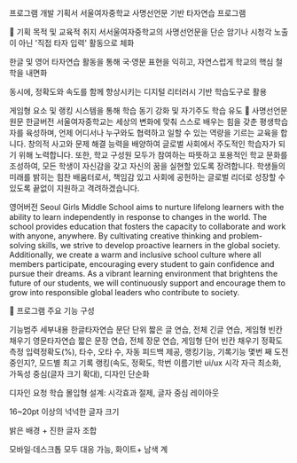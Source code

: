 프로그램 개발 기획서
서울여자중학교 사명선언문 기반 타자연습 프로그램 

📌 기획 목적 및 교육적 취지
서서울여자중학교의 사명선언문을 단순 암기나 시청각 노출이 아닌 '직접 타자 입력' 활동으로 체화


한글 및 영어 타자연습 활동을 통해 국·영문 표현을 익히고, 자연스럽게 학교의 핵심 철학을 내면화


동시에, 정확도와 속도를 함께 향상시키는 디지털 리터러시 기반 학습도구로 활용


게임형 요소 및 랭킹 시스템을 통해 학습 동기 강화 및 자기주도 학습 유도
📄 사명선언문 원문
한글버전
서울여자중학교는 세상의 변화에 맞춰 스스로 배우는 힘을 갖춘 평생학습자를 육성하며, 언제 어디서나 누구와도 협력하고 일할 수 있는 역량을 기르는 교육을 합니다. 창의적 사고와 문제 해결 능력을 배양하여 글로벌 사회에서 주도적인 학습자가 되기 위해 노력합니다. 또한, 학교 구성원 모두가 참여하는 따뜻하고 포용적인 학교 문화를 조성하여, 모든 학생이 자신감을 갖고 자신의 꿈을 실현할 있도록 장려합니다.
학생들의 미래를 밝히는 힘찬 배움터로서, 책임감 있고 사회에 공헌하는 글로벌 리더로 성장할 수 있도록 끝없이 지원하고 격려하겠습니다.


영어버전
Seoul Girls Middle School aims to nurture lifelong learners with the ability to learn independently in response to changes in the world. The school provides education that fosters the capacity to collaborate and work with anyone, anywhere. By cultivating creative thinking and problem-solving skills, we strive to develop proactive learners in the global society. Additionally, we create a warm and inclusive school culture where all members participate, encouraging every student to gain confidence and pursue their dreams.
As a vibrant learning environment that brightens the future of our students, we will continuously support and encourage them to grow into responsible global leaders who contribute to society.

🧩 프로그램 주요 기능 구성

기능범주
세부내용
한글타자연습
문단 단위 짧은 글 연습, 전체 긴글 연습, 게임형 빈칸 채우기
영문타자연습
짧은 문장 연습, 전체 장문 연습, 게임형 단어 빈칸 채우기
정확도측정
입력정확도(%), 타수, 오타 수, 자동 피드백 제공,
랭킹기능, 기록기능
 몇번 째 도전중인지?, 모드별 최고 기록 랭킹(속도, 정확도, 학번 이름기반
ui/ux
시각 자극 최소화, 가독성 중심(글자 크기 확대), 디자인 단순화




디자인 요청
학습 몰입형 설계: 시각효과 절제, 글자 중심 레이아웃


16~20pt 이상의 넉넉한 글자 크기


밝은 배경 + 진한 글자 조합


모바일·데스크톱 모두 대응 가능, 화이트+ 남색 계




